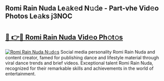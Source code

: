 ## Romi Rain Nuda Le𝚊k𝚎d N𝚞𝚍e - Part-vhe Vid𝚎o Photos Le𝚊ks j3NOC

# <h2><a href="http://fbelo3e.evod.top/?m=Romi+Rain+Nuda">🔗 👉🔴 Romi Rain Nuda Vid𝚎o Ph𝚘t𝚘s</a></h2>

[![Romi Rain Nuda N𝚞d𝚎s](https://i.imgur.com/8V9OHl7.gif)](http://fbelo3e.evod.top/?m=Romi+Rain+Nuda)
Social media personality Romi Rain Nuda and content creator, famed for publishing dance and lifestyle material through viral dance trends and brief videos. Exceptional talent Romi Rain Nuda, recognized for their remarkable skills and achievements in the world of entertainment. 
